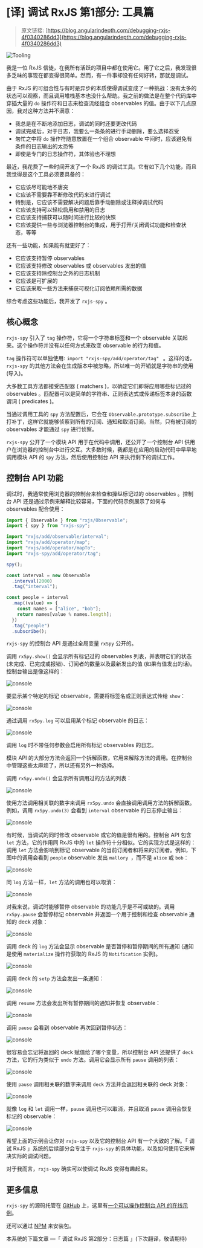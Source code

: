 # [译] 调试 RxJS 第1部分: 工具篇

> 原文链接: [https://blog.angularindepth.com/debugging-rxjs-4f0340286dd3](https://blog.angularindepth.com/debugging-rxjs-4f0340286dd3)

![Tooling](../assets/Debugging-RxJS-Part1-Tooling/header.png)

我是一位 RxJS 信徒，在我所有活跃的项目中都在使用它。用了它之后，我发现很多乏味的事现在都变得很简单。然而，有一件事却没有任何好转，那就是调试。

由于 RxJS 的可组合性与有时是异步的本质使得调试变成了一种挑战：没有太多的状态可以观察，而且调用堆栈基本也没什么帮助。我之前的做法是在整个代码库中穿插大量的 `do` 操作符和日志来检查流经组合 observables 的值。由于以下几点原因，我对这种方法并不满意：

  * 我总是在不断地添加日志，调试的同时还要更改代码
  * 调试完成后，对于日志，我要么一条条的进行手动删除，要么选择忍受
  * 匆忙之中将 `do` 操作符随意放置在一个组合 observable 中间时，应该避免有条件的日志输出的太恐怖
  * 即使是专门的日志操作符，其体验也不理想

最近，我花费了一些时间开发了一个 RxJS 的调试工具。它有如下几个功能，而且我觉得是这个工具必须要具备的：

  * 它应该尽可能地不唐突
  * 它应该不需要靠不断修改代码来进行调试
  * 特别是，它应该不需要解决问题后靠手动删除或注释掉调试代码
  * 它应该支持可以轻松启用和禁用的日志
  * 它应该支持捕获可以随时间进行比较的快照
  * 它应该提供一些与浏览器控制台的集成，用于打开/关闭调试功能和检查状态，等等

还有一些功能，如果能有就更好了：

  * 它应该支持暂停 observables
  * 它应该支持修改 observables 或 observables 发出的值
  * 它应该支持除控制台之外的日志机制
  * 它应该是可扩展的
  * 它应该采取一些方法来捕获可视化订阅依赖所需的数据

综合考虑这些功能后，我开发了 `rxjs-spy` 。

## 核心概念

`rxjs-spy` 引入了 `tag` 操作符，它将一个字符串标签和一个 observable 关联起来。这个操作符并没有以任何方式来改变 observable 的行为和值。

`tag` 操作符可以单独使用:  `import "rxjs-spy/add/operator/tag" ` 。这样的话，`rxjs-spy` 的其他方法会在生成版本中被忽略，所以唯一的开销就是字符串的使用 (导入)。

大多数工具方法都接受匹配器 ( matchers )，以确定它们即将应用哪些标记过的 observables 。匹配器可以是简单的字符串、正则表达式或传递标签本身的函数谓词 ( predicates )。

当通过调用工具的 `spy` 方法配置后，它会在 `Observable.prototype.subscribe` 上打补丁，这样它就能够侦察到所有的订阅、通知和取消订阅。当然，只有被订阅的 observables 才能通过 `spy` 进行侦察。

`rxjs-spy` 公开了一个模块 API 用于在代码中调用，还公开了一个控制台 API 供用户在浏览器的控制台中进行交互。大多数时候，我都是在应用的启动代码中早早地调用模块 API 的 `spy` 方法，然后使用控制台 API 来执行剩下的调试工作。

## 控制台 API 功能

调试时，我通常使用浏览器的控制台来检查和操纵标记过的 observables 。控制台 API 还是通过示例来解释比较容易，下面的代码示例展示了如何与 observables 配合使用：

```typescript
import { Observable } from "rxjs/Observable";
import { spy } from "rxjs-spy";

import "rxjs/add/observable/interval";
import "rxjs/add/operator/map";
import "rxjs/add/operator/mapTo";
import "rxjs-spy/add/operator/tag";

spy();

const interval = new Observable
  .interval(2000)
  .tag("interval");

const people = interval
  .map((value) => {
    const names = ["alice", "bob"];
    return names[value % names.length];
  })
  .tag("people")
  .subscribe();
```

`rxjs-spy` 的控制台 API 是通过全局变量 `rxSpy` 公开的。

调用 `rxSpy.show()` 会显示所有标记过的 observables 列表，并表明它们的状态 (未完成、已完成或报错)、订阅者的数量以及最新发出的值 (如果有值发出的话)。控制台输出是像这样的：

![console](../assets/Debugging-RxJS-Part1-Tooling/console_1.png)

要显示某个特定的标记 observable，需要将标签名或正则表达式传给 `show`：

![console](../assets/Debugging-RxJS-Part1-Tooling/console_2.png)

通过调用 `rxSpy.log` 可以启用某个标记 observable 的日志：

![console](../assets/Debugging-RxJS-Part1-Tooling/console_3.png)

调用 `log` 时不带任何参数会启用所有标记 observables 的日志。

模块 API 的大部分方法会返回一个拆解函数，它用来解除方法的调用。在控制台中管理这些太麻烦了，所以还有另外一种选择。

调用 `rxSpy.undo()` 会显示所有调用过的方法的列表：

![console](../assets/Debugging-RxJS-Part1-Tooling/console_4.png)

 使用方法调用相关联的数字来调用 `rxSpy.undo` 会直接调用调用方法的拆解函数。例如，调用 `rxSpy.undo(3)` 会看到 `interval` observable 的日志停止输出：

![console](../assets/Debugging-RxJS-Part1-Tooling/console_5.png)

有时候，当调试的同时修改 observable 或它的值是很有用的。控制台 API 包含 `let` 方法，它的作用同 RxJS 中的 `let` 操作符十分相似。它的实现方式是这样的：调用 `let` 方法会影响到标记 observable 的当前订阅者和将来的订阅者。例如，下图中的调用会看到 `people` observable 发出 `mallory `，而不是 `alice` 或 `bob`：

![console](../assets/Debugging-RxJS-Part1-Tooling/console_6.png)

同 `log` 方法一样，`let` 方法的调用也可以取消：

![console](../assets/Debugging-RxJS-Part1-Tooling/console_7.png)

对我来说，调试时能够暂停 observable 的功能几乎是不可或缺的。调用 `rxSpy.pause` 会暂停标记 observable 并返回一个用于控制和检查 observable 通知的 deck 对象：

![console](../assets/Debugging-RxJS-Part1-Tooling/console_8.png)

调用 deck 的 `log` 方法会显示 observable 是否暂停和暂停期间的所有通知 (通知是使用 `materialize` 操作符获取的 RxJS 的 `Notification` 实例)。

![console](../assets/Debugging-RxJS-Part1-Tooling/console_9.png)

调用 deck 的 `setp` 方法会发出一条通知：

![console](../assets/Debugging-RxJS-Part1-Tooling/console_10.png)

调用 `resume` 方法会发出所有暂停期间的通知并恢复 observable：

![console](../assets/Debugging-RxJS-Part1-Tooling/console_11.png)

调用 `pause` 会看到 observable 再次回到暂停状态：

![console](../assets/Debugging-RxJS-Part1-Tooling/console_12.png)

很容易会忘记将返回的 deck 赋值给了哪个变量，所以控制台 API 还提供了 `deck` 方法，它的行为类似于 `undo` 方法。调用它会显示所有 `pause` 调用的列表：

![console](../assets/Debugging-RxJS-Part1-Tooling/console_13.png)

使用 `pause` 调用相关联的数字来调用 `deck` 方法并会返回相关联的 deck 对象：

![console](../assets/Debugging-RxJS-Part1-Tooling/console_14.png)

就像 `log` 和 `let` 调用一样，`pause` 调用也可以取消，并且取消 `pause` 调用会恢复标记的 observable：

![console](../assets/Debugging-RxJS-Part1-Tooling/console_15.png)

希望上面的示例会让你对 `rxjs-spy` 以及它的控制台 API 有一个大致的了解。「 调试 RxJS 」系统的后续部分会专注于 `rxjs-spy` 的具体功能，以及如何使用它来解决实际的调试问题。

对于我而言，`rxjs-spy` 确实可以使调试 RxJS 变得有趣起来。

## 更多信息

`rxjs-spy` 的源码托管在 [GitHub](https://github.com/cartant/rxjs-spy) 上，这里有[一个可以操作控制台 API 的在线示例](https://cartant.github.io/rxjs-spy/)。

还可以通过 [NPM](https://www.npmjs.com/package/rxjs-spy) 来安装包。

本系统的下篇文章 —「 调试 RxJS 第2部分：日志篇 」(下次翻译，敬请期待)